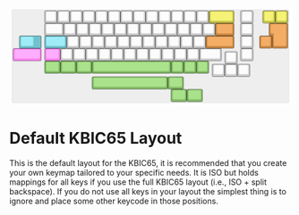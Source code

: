 ![KBIC65 layout options](https://github.com/b-karl/KBIC65/blob/main/img/layout-options.svg)

# Default KBIC65 Layout

This is the default layout for the KBIC65, it is recommended that you create your own keymap tailored to your specific needs. It is ISO but holds mappings for all keys if you use the full KBIC65 layout (i.e., ISO + split backspace). If you do not use all keys in your layout the simplest thing is to ignore and place some other keycode in those positions.

